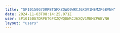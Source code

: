 ```yaml
---
title: "SP10150G7DRPETGFXZQWQ0WRCJ6XQV1MEMZP6BVNH"
date: 2024-11-03T08:14:25.071Z
user: SP10150G7DRPETGFXZQWQ0WRCJ6XQV1MEMZP6BVNH
layout: "users"
---
```

    